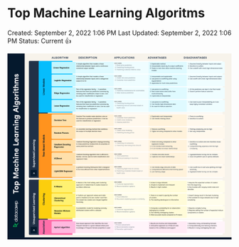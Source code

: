 # Top Machine Learning Algoritms

Created: September 2, 2022 1:06 PM
Last Updated: September 2, 2022 1:06 PM
Status: Current 👍

![ML+Cheat+Sheet_2.png](./photo/MLCheatSheet_2.png)